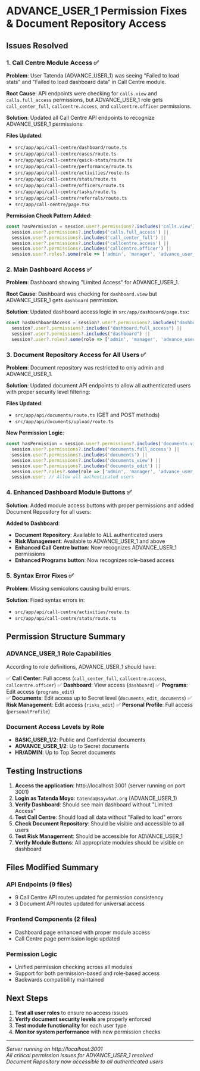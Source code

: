 # ADVANCE_USER_1 Permission Fixes & Document Repository Access

## Issues Resolved

### 1. Call Centre Module Access ✅
**Problem**: User Tatenda (ADVANCE_USER_1) was seeing "Failed to load stats" and "Failed to load dashboard data" in Call Centre module.

**Root Cause**: API endpoints were checking for `calls.view` and `calls.full_access` permissions, but ADVANCE_USER_1 role gets `call_center_full`, `callcentre.access`, and `callcentre.officer` permissions.

**Solution**: Updated all Call Centre API endpoints to recognize ADVANCE_USER_1 permissions:

**Files Updated**:
- `src/app/api/call-centre/dashboard/route.ts`
- `src/app/api/call-centre/cases/route.ts` 
- `src/app/api/call-centre/quick-stats/route.ts`
- `src/app/api/call-centre/performance/route.ts`
- `src/app/api/call-centre/activities/route.ts`
- `src/app/api/call-centre/stats/route.ts`
- `src/app/api/call-centre/officers/route.ts`
- `src/app/api/call-centre/tasks/route.ts`
- `src/app/api/call-centre/referrals/route.ts`
- `src/app/call-centre/page.tsx`

**Permission Check Pattern Added**:
```typescript
const hasPermission = session.user?.permissions?.includes('calls.view') ||
  session.user?.permissions?.includes('calls.full_access') ||
  session.user?.permissions?.includes('call_center_full') ||
  session.user?.permissions?.includes('callcentre.access') ||
  session.user?.permissions?.includes('callcentre.officer') ||
  session.user?.roles?.some(role => ['admin', 'manager', 'advance_user_1'].includes(role.toLowerCase()));
```

### 2. Main Dashboard Access ✅
**Problem**: Dashboard showing "Limited Access" for ADVANCE_USER_1.

**Root Cause**: Dashboard was checking for `dashboard.view` but ADVANCE_USER_1 gets `dashboard` permission.

**Solution**: Updated dashboard access logic in `src/app/dashboard/page.tsx`:
```typescript
const hasDashboardAccess = session?.user?.permissions?.includes("dashboard.view") ||
  session?.user?.permissions?.includes("dashboard.full_access") ||
  session?.user?.permissions?.includes("dashboard") ||
  session?.user?.roles?.some(role => ['admin', 'manager', 'advance_user_1'].includes(role.toLowerCase()));
```

### 3. Document Repository Access for All Users ✅
**Problem**: Document repository was restricted to only admin and ADVANCE_USER_1.

**Solution**: Updated document API endpoints to allow all authenticated users with proper security level filtering:

**Files Updated**:
- `src/app/api/documents/route.ts` (GET and POST methods)
- `src/app/api/documents/upload/route.ts`

**New Permission Logic**:
```typescript
const hasPermission = session.user?.permissions?.includes('documents.view') ||
  session.user?.permissions?.includes('documents.full_access') ||
  session.user?.permissions?.includes('documents') ||
  session.user?.permissions?.includes('documents_view') ||
  session.user?.permissions?.includes('documents_edit') ||
  session.user?.roles?.some(role => ['admin', 'manager', 'advance_user_1', 'advance_user_2', 'basic_user_1', 'basic_user_2', 'hr'].includes(role.toLowerCase())) ||
  session.user; // Allow all authenticated users
```

### 4. Enhanced Dashboard Module Buttons ✅
**Solution**: Added module access buttons with proper permissions and added Document Repository for all users:

**Added to Dashboard**:
- **Document Repository**: Available to ALL authenticated users
- **Risk Management**: Available to ADVANCE_USER_1 and above
- **Enhanced Call Centre button**: Now recognizes ADVANCE_USER_1 permissions
- **Enhanced Programs button**: Now recognizes role-based access

### 5. Syntax Error Fixes ✅
**Problem**: Missing semicolons causing build errors.

**Solution**: Fixed syntax errors in:
- `src/app/api/call-centre/activities/route.ts`
- `src/app/api/call-centre/stats/route.ts`

## Permission Structure Summary

### ADVANCE_USER_1 Role Capabilities
According to role definitions, ADVANCE_USER_1 should have:

✅ **Call Center**: Full access (`call_center_full`, `callcentre.access`, `callcentre.officer`)
✅ **Dashboard**: View access (`dashboard`)
✅ **Programs**: Edit access (`programs_edit`)  
✅ **Documents**: Edit access up to Secret level (`documents_edit`, `documents`)
✅ **Risk Management**: Edit access (`risks_edit`)
✅ **Personal Profile**: Full access (`personalProfile`)

### Document Access Levels by Role
- **BASIC_USER_1/2**: Public and Confidential documents
- **ADVANCE_USER_1/2**: Up to Secret documents  
- **HR/ADMIN**: Up to Top Secret documents

## Testing Instructions

1. **Access the application**: http://localhost:3001 (server running on port 3001)
2. **Login as Tatenda Moyo**: `tatenda@saywhat.org` (ADVANCE_USER_1)
3. **Verify Dashboard**: Should see main dashboard without "Limited Access"
4. **Test Call Centre**: Should load all data without "Failed to load" errors
5. **Check Document Repository**: Should be visible and accessible to all users
6. **Test Risk Management**: Should be accessible for ADVANCE_USER_1
7. **Verify Module Buttons**: All appropriate modules should be visible on dashboard

## Files Modified Summary

### API Endpoints (9 files)
- 9 Call Centre API routes updated for permission consistency
- 3 Document API routes updated for universal access

### Frontend Components (2 files)  
- Dashboard page enhanced with proper module access
- Call Centre page permission logic updated

### Permission Logic
- Unified permission checking across all modules
- Support for both permission-based and role-based access
- Backwards compatibility maintained

## Next Steps

1. **Test all user roles** to ensure no access issues
2. **Verify document security levels** are properly enforced
3. **Test module functionality** for each user type
4. **Monitor system performance** with new permission checks

---

*Server running on http://localhost:3001*  
*All critical permission issues for ADVANCE_USER_1 resolved*  
*Document Repository now accessible to all authenticated users*